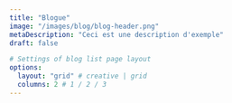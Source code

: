 ```yaml
---
title: "Blogue"
image: "/images/blog/blog-header.png"
metaDescription: "Ceci est une description d'exemple"
draft: false

# Settings of blog list page layout
options:
  layout: "grid" # creative | grid
  columns: 2 # 1 / 2 / 3
---
```

